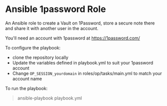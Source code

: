 # Ansible 1password Role

An Ansible role to create a Vault on 1Password, store a secure note there and share it with another user in the account.

You'll need an account with 1password at https://1password.com/

To configure the playbook:

* clone the repository locally
* Update the variables defined in playbook.yml to suit your 1password account
* Change `OP_SESSION_yourdomain` in roles/op/tasks/main.yml to match your account name

To run the playbook:

> ansible-playbook playbook.yml